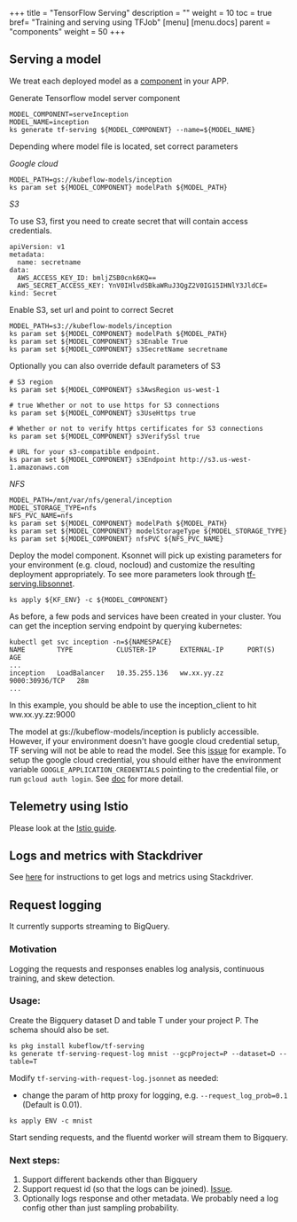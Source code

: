 +++
title = "TensorFlow Serving"
description = ""
weight = 10
toc = true
bref= "Training and serving using TFJob"
[menu]
[menu.docs]
  parent = "components"
 weight = 50
+++

## Serving a model

We treat each deployed model as a [component](https://ksonnet.io/docs/tutorial#2-generate-and-deploy-an-app-component) in your APP.

Generate Tensorflow model server component

```
MODEL_COMPONENT=serveInception
MODEL_NAME=inception
ks generate tf-serving ${MODEL_COMPONENT} --name=${MODEL_NAME}
```

Depending where model file is located, set correct parameters

*Google cloud*

```
MODEL_PATH=gs://kubeflow-models/inception
ks param set ${MODEL_COMPONENT} modelPath ${MODEL_PATH}
```

*S3*

To use S3, first you need to create secret that will contain access credentials.

```
apiVersion: v1
metadata:
  name: secretname
data:
  AWS_ACCESS_KEY_ID: bmljZSB0cnk6KQ==
  AWS_SECRET_ACCESS_KEY: YnV0IHlvdSBkaWRuJ3QgZ2V0IG15IHNlY3JldCE=
kind: Secret
```

Enable S3, set url and point to correct Secret

```
MODEL_PATH=s3://kubeflow-models/inception
ks param set ${MODEL_COMPONENT} modelPath ${MODEL_PATH}
ks param set ${MODEL_COMPONENT} s3Enable True
ks param set ${MODEL_COMPONENT} s3SecretName secretname
```

Optionally you can also override default parameters of S3

```
# S3 region
ks param set ${MODEL_COMPONENT} s3AwsRegion us-west-1

# true Whether or not to use https for S3 connections
ks param set ${MODEL_COMPONENT} s3UseHttps true

# Whether or not to verify https certificates for S3 connections
ks param set ${MODEL_COMPONENT} s3VerifySsl true

# URL for your s3-compatible endpoint.
ks param set ${MODEL_COMPONENT} s3Endpoint http://s3.us-west-1.amazonaws.com
```

*NFS*

```
MODEL_PATH=/mnt/var/nfs/general/inception
MODEL_STORAGE_TYPE=nfs
NFS_PVC_NAME=nfs
ks param set ${MODEL_COMPONENT} modelPath ${MODEL_PATH}
ks param set ${MODEL_COMPONENT} modelStorageType ${MODEL_STORAGE_TYPE}
ks param set ${MODEL_COMPONENT} nfsPVC ${NFS_PVC_NAME}
```

Deploy the model component. Ksonnet will pick up existing parameters for your environment (e.g. cloud, nocloud) and customize the resulting deployment appropriately. To see more parameters look through [tf-serving.libsonnet](https://github.com/kubeflow/kubeflow/blob/master/kubeflow/tf-serving/tf-serving.libsonnet).

```
ks apply ${KF_ENV} -c ${MODEL_COMPONENT}
```

As before, a few pods and services have been created in your cluster. You can get the inception serving endpoint by querying kubernetes:

```
kubectl get svc inception -n=${NAMESPACE}
NAME        TYPE           CLUSTER-IP      EXTERNAL-IP      PORT(S)          AGE
...
inception   LoadBalancer   10.35.255.136   ww.xx.yy.zz   9000:30936/TCP   28m
...
```

In this example, you should be able to use the inception_client to hit ww.xx.yy.zz:9000

The model at gs://kubeflow-models/inception is publicly accessible. However, if your environment doesn't
have google cloud credential setup, TF serving will not be able to read the model.
See this [issue](https://github.com/kubeflow/kubeflow/issues/621) for example.
To setup the google cloud credential, you should either have the environment variable
`GOOGLE_APPLICATION_CREDENTIALS` pointing to the credential file, or run `gcloud auth login`.
See [doc](https://cloud.google.com/docs/authentication/) for more detail.

## Telemetry using Istio

Please look at the [Istio guide](/docs/guides/components/istio/).

## Logs and metrics with Stackdriver
See [here](/docs/guides/monitoring/) for instructions to get logs and metrics
using Stackdriver.

## Request logging

It currently supports streaming to BigQuery.

### Motivation
Logging the requests and responses enables log analysis, continuous training, and skew detection.

### Usage:
Create the Bigquery dataset D and table T under your project P.
The schema should also be set.

```
ks pkg install kubeflow/tf-serving
ks generate tf-serving-request-log mnist --gcpProject=P --dataset=D --table=T
```

Modify `tf-serving-with-request-log.jsonnet` as needed:
  - change the param of http proxy for logging, e.g. `--request_log_prob=0.1` (Default is 0.01).

```
ks apply ENV -c mnist
```

Start sending requests, and the fluentd worker will stream them to Bigquery.

### Next steps:
1. Support different backends other than Bigquery
1. Support request id (so that the logs can be joined). [Issue](https://github.com/kubeflow/kubeflow/issues/1220).
1. Optionally logs response and other metadata. We probably need a log config other than just sampling probability.
